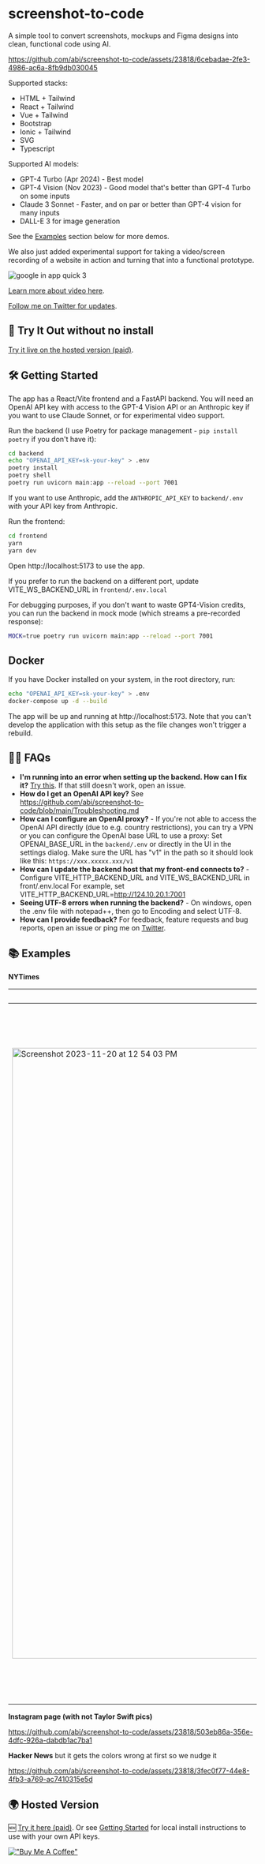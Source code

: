 # screenshot-to-code

A simple tool to convert screenshots, mockups and Figma designs into clean, functional code using AI.

https://github.com/abi/screenshot-to-code/assets/23818/6cebadae-2fe3-4986-ac6a-8fb9db030045

Supported stacks:

- HTML + Tailwind
- React + Tailwind
- Vue + Tailwind
- Bootstrap
- Ionic + Tailwind
- SVG
- Typescript

Supported AI models:

- GPT-4 Turbo (Apr 2024) - Best model
- GPT-4 Vision (Nov 2023) - Good model that's better than GPT-4 Turbo on some inputs
- Claude 3 Sonnet - Faster, and on par or better than GPT-4 vision for many inputs
- DALL-E 3 for image generation

See the [Examples](#-examples) section below for more demos.

We also just added experimental support for taking a video/screen recording of a website in action and turning that into a functional prototype. 

![google in app quick 3](https://github.com/abi/screenshot-to-code/assets/23818/8758ffa4-9483-4b9b-bb66-abd6d1594c33)

[Learn more about video here](https://github.com/abi/screenshot-to-code/wiki/Screen-Recording-to-Code).

[Follow me on Twitter for updates](https://twitter.com/_abi_).

## 🚀 Try It Out without no install

[Try it live on the hosted version (paid)](https://screenshottocode.com).

## 🛠 Getting Started

The app has a React/Vite frontend and a FastAPI backend. You will need an OpenAI API key with access to the GPT-4 Vision API or an Anthropic key if you want to use Claude Sonnet, or for experimental video support.

Run the backend (I use Poetry for package management - `pip install poetry` if you don't have it):

```bash
cd backend
echo "OPENAI_API_KEY=sk-your-key" > .env
poetry install
poetry shell
poetry run uvicorn main:app --reload --port 7001
```

If you want to use Anthropic, add the `ANTHROPIC_API_KEY` to `backend/.env` with your API key from Anthropic.

Run the frontend:

```bash
cd frontend
yarn
yarn dev
```

Open http://localhost:5173 to use the app.

If you prefer to run the backend on a different port, update VITE_WS_BACKEND_URL in `frontend/.env.local`

For debugging purposes, if you don't want to waste GPT4-Vision credits, you can run the backend in mock mode (which streams a pre-recorded response):

```bash
MOCK=true poetry run uvicorn main:app --reload --port 7001
```

## Docker

If you have Docker installed on your system, in the root directory, run:

```bash
echo "OPENAI_API_KEY=sk-your-key" > .env
docker-compose up -d --build
```

The app will be up and running at http://localhost:5173. Note that you can't develop the application with this setup as the file changes won't trigger a rebuild.

## 🙋‍♂️ FAQs

- **I'm running into an error when setting up the backend. How can I fix it?** [Try this](https://github.com/abi/screenshot-to-code/issues/3#issuecomment-1814777959). If that still doesn't work, open an issue.
- **How do I get an OpenAI API key?** See https://github.com/abi/screenshot-to-code/blob/main/Troubleshooting.md
- **How can I configure an OpenAI proxy?** - If you're not able to access the OpenAI API directly (due to e.g. country restrictions), you can try a VPN or you can configure the OpenAI base URL to use a proxy: Set OPENAI_BASE_URL in the `backend/.env` or directly in the UI in the settings dialog. Make sure the URL has "v1" in the path so it should look like this:  `https://xxx.xxxxx.xxx/v1`
- **How can I update the backend host that my front-end connects to?** - Configure VITE_HTTP_BACKEND_URL and VITE_WS_BACKEND_URL in front/.env.local For example, set VITE_HTTP_BACKEND_URL=http://124.10.20.1:7001
- **Seeing UTF-8 errors when running the backend?** - On windows, open the .env file with notepad++, then go to Encoding and select UTF-8. 
- **How can I provide feedback?** For feedback, feature requests and bug reports, open an issue or ping me on [Twitter](https://twitter.com/_abi_).

## 📚 Examples

**NYTimes**

| Original                                                                                                                                                        | Replica                                                                                                                                                         |
| --------------------------------------------------------------------------------------------------------------------------------------------------------------- | --------------------------------------------------------------------------------------------------------------------------------------------------------------- |
| <img width="1238" alt="Screenshot 2023-11-20 at 12 54 03 PM" src="https://github.com/abi/screenshot-to-code/assets/23818/3b644dfa-9ca6-4148-84a7-3405b6671922"> | <img width="1414" alt="Screenshot 2023-11-20 at 12 59 56 PM" src="https://github.com/abi/screenshot-to-code/assets/23818/26201c9f-1a28-4f35-a3b1-1f04e2b8ce2a"> |

**Instagram page (with not Taylor Swift pics)**

https://github.com/abi/screenshot-to-code/assets/23818/503eb86a-356e-4dfc-926a-dabdb1ac7ba1

**Hacker News** but it gets the colors wrong at first so we nudge it

https://github.com/abi/screenshot-to-code/assets/23818/3fec0f77-44e8-4fb3-a769-ac7410315e5d

## 🌍 Hosted Version

🆕 [Try it here (paid)](https://screenshottocode.com). Or see [Getting Started](#-getting-started) for local install instructions to use with your own API keys.

[!["Buy Me A Coffee"](https://www.buymeacoffee.com/assets/img/custom_images/orange_img.png)](https://www.buymeacoffee.com/abiraja)
